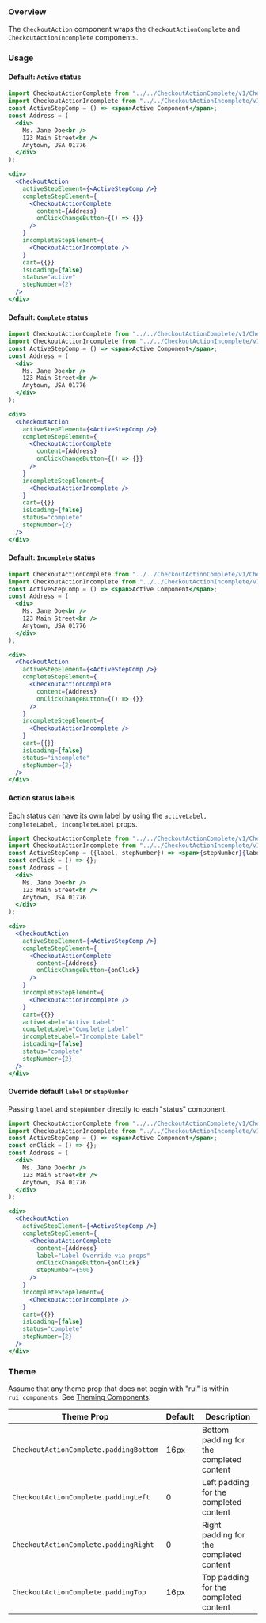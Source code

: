 ### Overview

The `CheckoutAction` component wraps the `CheckoutActionComplete` and `CheckoutActionIncomplete` components.

### Usage

#### Default: `Active` status

```jsx
import CheckoutActionComplete from "../../CheckoutActionComplete/v1/CheckoutActionComplete";
import CheckoutActionIncomplete from "../../CheckoutActionIncomplete/v1/CheckoutActionIncomplete";
const ActiveStepComp = () => <span>Active Component</span>;
const Address = (
  <div>
    Ms. Jane Doe<br />
    123 Main Street<br />
    Anytown, USA 01776
  </div>
);

<div>
  <CheckoutAction
    activeStepElement={<ActiveStepComp />}
    completeStepElement={
      <CheckoutActionComplete
        content={Address}
        onClickChangeButton={() => {}}
      />
    }
    incompleteStepElement={
      <CheckoutActionIncomplete />
    }
    cart={{}}
    isLoading={false}
    status="active"
    stepNumber={2}
  />
</div>
```

#### Default: `Complete` status
```jsx
import CheckoutActionComplete from "../../CheckoutActionComplete/v1/CheckoutActionComplete";
import CheckoutActionIncomplete from "../../CheckoutActionIncomplete/v1/CheckoutActionIncomplete";
const ActiveStepComp = () => <span>Active Component</span>;
const Address = (
  <div>
    Ms. Jane Doe<br />
    123 Main Street<br />
    Anytown, USA 01776
  </div>
);

<div>
  <CheckoutAction
    activeStepElement={<ActiveStepComp />}
    completeStepElement={
      <CheckoutActionComplete
        content={Address}
        onClickChangeButton={() => {}}
      />
    }
    incompleteStepElement={
      <CheckoutActionIncomplete />
    }
    cart={{}}
    isLoading={false}
    status="complete"
    stepNumber={2}
  />
</div>
```

#### Default: `Incomplete` status
```jsx
import CheckoutActionComplete from "../../CheckoutActionComplete/v1/CheckoutActionComplete";
import CheckoutActionIncomplete from "../../CheckoutActionIncomplete/v1/CheckoutActionIncomplete";
const ActiveStepComp = () => <span>Active Component</span>;
const Address = (
  <div>
    Ms. Jane Doe<br />
    123 Main Street<br />
    Anytown, USA 01776
  </div>
);

<div>
  <CheckoutAction
    activeStepElement={<ActiveStepComp />}
    completeStepElement={
      <CheckoutActionComplete
        content={Address}
        onClickChangeButton={() => {}}
      />
    }
    incompleteStepElement={
      <CheckoutActionIncomplete />
    }
    cart={{}}
    isLoading={false}
    status="incomplete"
    stepNumber={2}
  />
</div>
```

#### Action status labels
Each status can have its own label by using the `activeLabel, completeLabel, incompleteLabel` props.

```jsx
import CheckoutActionComplete from "../../CheckoutActionComplete/v1/CheckoutActionComplete";
import CheckoutActionIncomplete from "../../CheckoutActionIncomplete/v1/CheckoutActionIncomplete";
const ActiveStepComp = ({label, stepNumber}) => <span>{stepNumber}{label}: Active Component</span>;
const onClick = () => {};
const Address = (
  <div>
    Ms. Jane Doe<br />
    123 Main Street<br />
    Anytown, USA 01776
  </div>
);

<div>
  <CheckoutAction
    activeStepElement={<ActiveStepComp />}
    completeStepElement={
      <CheckoutActionComplete
        content={Address}
        onClickChangeButton={onClick}
      />
    }
    incompleteStepElement={
      <CheckoutActionIncomplete />
    }
    cart={{}}
    activeLabel="Active Label"
    completeLabel="Complete Label"
    incompleteLabel="Incomplete Label"
    isLoading={false}
    status="complete"
    stepNumber={2}
  />
</div>
```

#### Override default `label` or `stepNumber`
Passing `label` and `stepNumber` directly to each "status" component.
```jsx
import CheckoutActionComplete from "../../CheckoutActionComplete/v1/CheckoutActionComplete";
import CheckoutActionIncomplete from "../../CheckoutActionIncomplete/v1/CheckoutActionIncomplete";
const ActiveStepComp = () => <span>Active Component</span>;
const onClick = () => {};
const Address = (
  <div>
    Ms. Jane Doe<br />
    123 Main Street<br />
    Anytown, USA 01776
  </div>
);

<div>
  <CheckoutAction
    activeStepElement={<ActiveStepComp />}
    completeStepElement={
      <CheckoutActionComplete
        content={Address}
        label="Label Override via props"
        onClickChangeButton={onClick}
        stepNumber={500}
      />
    }
    incompleteStepElement={
      <CheckoutActionIncomplete />
    }
    cart={{}}
    isLoading={false}
    status="complete"
    stepNumber={2}
  />
</div>
```

### Theme

Assume that any theme prop that does not begin with "rui" is within `rui_components`. See [Theming Components](./#!/Theming%20Components).

| Theme Prop                             | Default | Description                              |
| -------------------------------------- | ------- | ---------------------------------------- |
| `CheckoutActionComplete.paddingBottom` | 16px    | Bottom padding for the completed content |
| `CheckoutActionComplete.paddingLeft`   | 0       | Left padding for the completed content   |
| `CheckoutActionComplete.paddingRight`  | 0       | Right padding for the completed content  |
| `CheckoutActionComplete.paddingTop`    | 16px    | Top padding for the completed content    |
